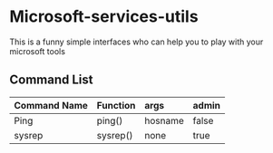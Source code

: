 # Microsoft-services-utils
This is a funny simple interfaces who can help you to play with your microsoft tools

## Command List

| Command Name | Function | args | admin |
| :----------- | :------- | :--- | :---- |
| Ping | ping() | hosname | false |
| sysrep | sysrep() | none | true |
